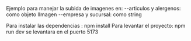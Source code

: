 Ejemplo para manejar la subida de imagenes en:
--articulos y alergenos: como objeto IImagen
--empresa y sucursal: como string

Para instalar las dependencias : npm install
Para levantar el proyecto: npm run dev se levantara en el puerto 5173 

